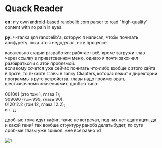 # Quack Reader

**en:** my own android-based ranobelib.com parser to read "high-quality" content with no pain in eyes.
<br />
<br />
**ру:** читалка для ranobelib'a, которую я написал, чтобы почитать арифурету. пока что я недоделал, но в процессе.
<br />
<br />
касательно стадии разработки: работает всё, кроме загрузки глав через ссылку в приветсвенном меню, однако я почти закончил разбираться и с этой проблемой.
<br />
если кому хочется уже сейчас почитать что-либо вообще с этого сайта в проге, то пихайте главы в папку Chapters, которая лежит в директории программы в руте устройства.
главы надо проименовать шестизначными значениями с дробью типа:<br />
<br />
001001 (это том 1, глава 1);
<br />
999090 (том 999, глава 90);
<br />
012012.2 (том 12, глава 12.2);
<br />
и т. д.
<br />
<br />
дробные тома идут нафиг, такие не встречал, под них нет адаптации. да и какой гений так вообще структуру ранобэ делать будет, по сути дробные главы уже прикол. мне всё равно xd
<br />
<br />
![1](https://github.com/supchyan/QuackReader/assets/123704468/819a6ce0-038e-4d15-9ddb-a244d0e5a998)

